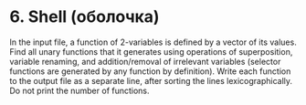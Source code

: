# 6. Shell (оболочка)

In the input file, a function of $2$-variables is defined by a vector of its values. Find all unary functions that it generates using operations of superposition, variable renaming, and addition/removal of irrelevant variables (selector functions are generated by any function by definition). Write each function to the output file as a separate line, after sorting the lines lexicographically. Do not print the number of functions.